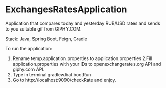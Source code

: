 # ExchangesRatesApplication
Application that compares today and yesterday RUB/USD rates and sends to you suitable gif from GIPHY.COM.

Stack: Java, Spring Boot, Feign, Gradle

To run the application:

1. Rename temp.application.properties to application.properties
2.Fill application.properties with your IDs to openexchangerates.org API and giphy.com API.
3. Type in terminal gradlew.bat bootRun
4. Go to http://localhost:9090/checkRate and enjoy.
